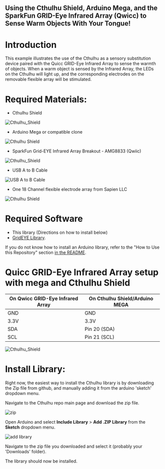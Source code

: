 ## Using the Cthulhu Shield, Arduino Mega, and the SparkFun GRID-Eye Infrared Array (Qwicc) to Sense Warm Objects With Your Tongue!

# Introduction

This example illustrates the use of the Cthulhu as a sensory substitution device paired with the Quicc GRID-Eye Infrared Array to sense the warmth of objects. When a warm object is sensed by the Infrared Array, the LEDs on the Cthulhu will light up, and the corresponding electrodes on the removable flexible array will be stimulated.

# Required Materials:

* Cthulhu Shield

![Cthulhu_Shield](https://github.com/SapienLLCdev/Cthulhu/blob/master/jpgs/cthulhusmall.jpg?raw=true)

* Arduino Mega or compatible clone

![Cthulhu Shield](https://github.com/SapienLLCdev/Cthulhu/blob/master/jpgs/megasmall.jpg?raw=true)

* SparkFun Grid-EYE Infrared Array Breakout - AMG8833 (Qwiic)

![Cthulhu_Shield](https://github.com/SapienLLCdev/Cthulhu/blob/master/jpgs/infraredsmall.jpg?raw=true)

* USB A to B Cable

![USB A to B Cable](https://github.com/SapienLLCdev/Cthulhu/blob/master/jpgs/usbsmall.jpg?raw=true)

* One 18 Channel flexible electrode array from Sapien LLC

![Cthulhu Shield](https://github.com/SapienLLCdev/Cthulhu/blob/master/jpgs/ribbonsmall.jpg?raw=true)

# Required Software
* This library (Directions on how to install below)
* [GridEYE Library](https://github.com/sparkfun/SparkFun_GridEYE_Arduino_Library).

If you do not know how to install an Arduino library, refer to the "How to Use this Repository" section [in the README](https://github.com/SapienLLCdev/Cthulhu). 

# Quicc GRID-Eye Infrared Array setup with mega and Cthulhu Shield 

On Qwicc GRID-Eye Infrared Array  |    On Cthulhu Shield/Arduino MEGA
----------------------------------|----------------------------------
GND	            |                GND
3.3V	           |                3.3V
SDA	            |            Pin 20 (SDA)
SCL	            |            Pin 21 (SCL)


![Cthulhu_Shield](https://github.com/SapienLLCdev/Cthulhu/blob/master/jpgs/infrared_setup.JPG?raw=true)

# Install Library:

Right now, the easiest way to install the Cthulhu library is by downloading the Zip file from github, and manually adding it from the arduino 'sketch' dropdown menu.

Navigate to the Cthulhu repo main page and download the zip file.

![zip](https://github.com/SapienLLCdev/Cthulhu/blob/master/examples/tactile_keypad/jpgs/download_zip.jpg?raw=true)

Open Arduino and select **Include Library** > **Add .ZIP Library** from the **Sketch** dropdown menu.

![add library](https://github.com/SapienLLCdev/Cthulhu/blob/master/examples/tactile_keypad/jpgs/arduino_add_zip_library.jpg?raw=true)

Navigate to the zip file you downloaded and select it (probably your 'Downloads' folder). 

The library should now be installed. 



